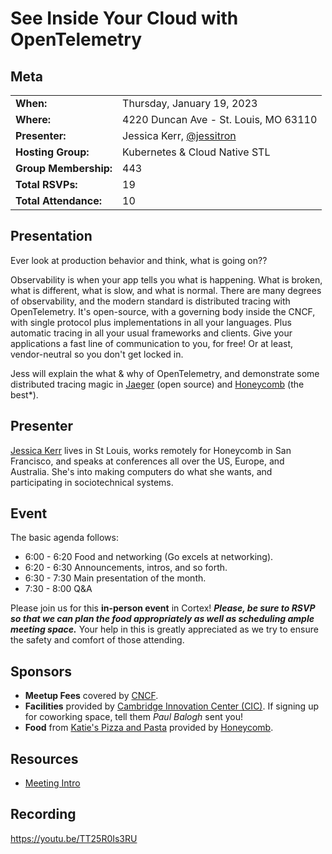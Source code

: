 # See Inside Your Cloud with OpenTelemetry

## Meta 
| | |
| --- | --- |
| **When:** | Thursday, January 19, 2023 |
| **Where:** | 4220 Duncan Ave - St. Louis, MO 63110 |
| **Presenter:** | Jessica Kerr, [@jessitron](https://twitter.com/jessitron) |
| **Hosting Group:** | Kubernetes &amp; Cloud Native STL |
| **Group Membership:** | 443 |
| **Total RSVPs:** | 19 |
| **Total Attendance:** | 10 |

## Presentation
Ever look at production behavior and think, what is going on??

Observability is when your app tells you what is happening. What is broken, what is different, what is slow, and what is normal. There are many degrees of observability, and the modern standard is distributed tracing with OpenTelemetry. It's open-source, with a governing body inside the CNCF, with single protocol plus implementations in all your languages. Plus automatic tracing in all your usual frameworks and clients. Give your applications a fast line of communication to you, for free! Or at least, vendor-neutral so you don't get locked in.

Jess will explain the what & why of OpenTelemetry, and demonstrate some distributed tracing magic in [Jaeger](https://www.jaegertracing.io/) (open source) and [Honeycomb](https://www.honeycomb.io/) (the best*).

## Presenter
[Jessica Kerr](https://www.linkedin.com/in/jessicakerr/) lives in St Louis, works remotely for Honeycomb in San Francisco, and speaks at conferences all over the US, Europe, and Australia. She's into making computers do what she wants, and participating in sociotechnical systems.

## Event
The basic agenda follows:
* 6:00 - 6:20 Food and networking (Go excels at networking).
* 6:20 - 6:30 Announcements, intros, and so forth.
* 6:30 - 7:30 Main presentation of the month.
* 7:30 - 8:00 Q&A

Please join us for this **in-person event** in Cortex! **_Please, be sure to RSVP so that we can plan the food appropriately as well as scheduling ample meeting space._** Your help in this is greatly appreciated as we try to ensure the safety and comfort of those attending.

## Sponsors
* **Meetup Fees** covered by [CNCF](https://www.cncf.io/).
* **Facilities** provided by [Cambridge Innovation Center (CIC)](https://cic.com/). If signing up for coworking space, tell them _Paul Balogh_ sent you!
* **Food** from [Katie's Pizza and Pasta](https://katiespizzaandpasta.com/) provided by [Honeycomb](https://www.honeycomb.io/).

## Resources
* [Meeting Intro](Meeting-Intro.pdf)

## Recording
https://youtu.be/TT25R0Is3RU
